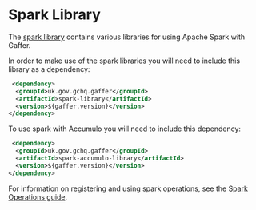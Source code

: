 # Spark Library

The [spark library](https://github.com/gchq/Gaffer/tree/master/library/spark/spark-library) contains various libraries for using Apache Spark with Gaffer.

In order to make use of the spark libraries you will need to include this library as a dependency:
```xml
 <dependency>
  <groupId>uk.gov.gchq.gaffer</groupId>
  <artifactId>spark-library</artifactId>
  <version>${gaffer.version}</version>
</dependency>
```

To use spark with Accumulo you will need to include this dependency:
```xml
 <dependency>
  <groupId>uk.gov.gchq.gaffer</groupId>
  <artifactId>spark-accumulo-library</artifactId>
  <version>${gaffer.version}</version>
</dependency>
```

For information on registering and using spark operations, see the [Spark Operations guide](../../../reference/operations-guide/spark.md).
